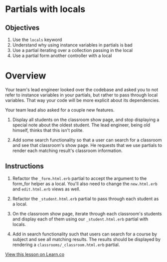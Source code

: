 # Partials with locals

## Objectives

1. Use the `locals` keyword
2. Understand why using instance variables in partials is bad
3. Use a partial iterating over a collection passing in the local
4. Use a partial form another controller with a local

# Overview
Your team's lead engineer looked over the codebase and asked you to not refer to instance variables in your partials, but rather to pass through local variables.  That way your code will be more explicit about its dependencies.  

Your team lead also asked for a couple new features.

1. Display all students on the classroom show page, and stop displaying a special note about the oldest student.  The lead engineer, being old himself, thinks that this isn't polite.

2. Add some search functionality so that a user can search for a classroom and see that classroom's show page.  He requests that we use partials to render each matching result's classroom information.

## Instructions

1. Refactor the `_form.html.erb` partial to accept the argument to the form_for helper as a local.  You'll also need to change the `new.html.erb` and `edit.html.erb` views as well.

2. Refactor the `_student.html.erb` partial to pass through each student as a local.

3. On the classroom show page, iterate through each classroom's students and display each of them using our `_student.html.erb` partial with locals.

3. Add in search functionality such that users can search for a course by subject and see all matching results.
The results should be displayed by rendering a `classrooms/_classroom.html.erb` partial.

<a href='https://learn.co/lessons/partial-locals-lab' data-visibility='hidden'>View this lesson on Learn.co</a>
